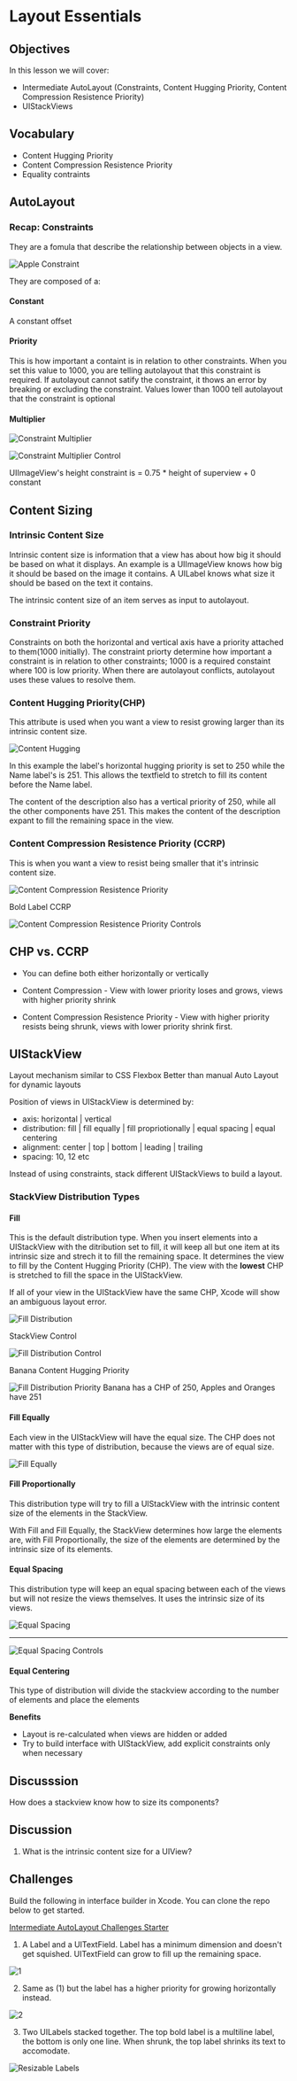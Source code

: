 # Layout Essentials 

## Objectives

In this lesson we will cover:
- Intermediate AutoLayout (Constraints, Content Hugging Priority, Content Compression Resistence Priority)
- UIStackViews

## Vocabulary
- Content Hugging Priority
- Content Compression Resistence Priority
- Equality contraints

## AutoLayout

### Recap: Constraints
They are a fomula that describe the relationship between objects in a view.

![Apple Constraint](apple-constraint.png)

They are composed of a:

#### Constant
A constant offset
    
#### Priority
This is how important a containt is in relation to other constraints.
When you set this value to 1000, you are telling autolayout that this constraint is required. If autolayout cannot satify the constraint, it thows an error by breaking or excluding the constraint.
Values lower than 1000 tell autolayout that the constraint is optional

#### Multiplier
![Constraint Multiplier](constraint-multiplier.png)

![Constraint Multiplier Control](constraint-multiplier-control.png)

UIImageView's height constraint is = 0.75 * height of superview + 0 constant

## Content Sizing
### Intrinsic Content Size
Intrinsic content size is information that a view has about how big it should be based on what it displays.
An example is a UIImageView knows how big it should be based on the image it contains. 
A UILabel knows what size it should be based on the text it contains.

The intrinsic content size of an item serves as input to autolayout.

### Constraint Priority
Constraints on both the horizontal and vertical axis have a priority attached to them(1000 initially).
The constraint priorty determine how important a constraint is in relation to other constraints; 1000 is a required constaint where 100 is low priority.
When there are autolayout conflicts, autolayout uses these values to resolve them. 

### Content Hugging Priority(CHP)

This attribute is used when you want a view to resist growing larger than its intrinsic content size.


![Content Hugging](content-hugging-priority.png) 

In this example the label's horizontal hugging priority is set to 250 while the Name label's is 251. This allows the textfield to stretch to fill its content before the Name label.

The content of the description also has a vertical priority of 250, while all the other components have 251.
This makes the content of the description expant to fill the remaining space in the view.


### Content Compression Resistence Priority (CCRP)

This is when you want a view to resist being smaller that it's intrinsic content size.

![Content Compression Resistence Priority](ccrp.png)

Bold Label CCRP

![Content Compression Resistence Priority Controls](ccrp-controls.png)

## CHP vs. CCRP
- You can define both either horizontally or vertically

- Content Compression - View with lower priority loses and grows, views with higher priority shrink

- Content Compression Resistence Priority - View with higher priority resists being shrunk, views with lower priority shrink first.


## UIStackView
Layout mechanism similar to CSS Flexbox
Better than manual Auto Layout for dynamic layouts

Position of views in UIStackView is determined by:
- axis: horizontal | vertical
- distribution: fill | fill equally | fill propriotionally | equal spacing | equal centering
- alignment: center | top | bottom | leading | trailing
- spacing: 10, 12 etc

Instead of using constraints, stack different
UIStackViews to build a layout.

### StackView Distribution Types
#### Fill

This is the default distribution type.
When you insert elements into a UIStackView with the ditribution set to fill, it will keep all but one item at its intrinsic size and strech it to fill the remaining space.
It determines the view to fill by the Content Hugging Priority (CHP). The view with the **lowest** CHP is stretched to fill the space in the UIStackView.

If all of your view in the UIStackView have the same CHP, Xcode will show an ambiguous layout error.

![Fill Distribution](fill-dist.png)

StackView Control

![Fill Distribution Control](fill-dist-control.png)


Banana Content Hugging Priority

![Fill Distribution Priority](fill-dist-priority.png)
Banana has a CHP of 250, Apples and Oranges have 251

#### Fill Equally 

Each view in the UIStackView will have the equal size. The CHP does not matter with this type of distribution, because the views are of equal size.

![Fill Equally](fill-equally-dist.png)

#### Fill Proportionally

This distribution type will try to fill a UIStackView with the intrinsic content size of the elements in the StackView.

With Fill and Fill Equally, the StackView determines how large the elements are, with Fill Proportionally, the size of the elements are determined by the intrinsic size of its elements.


#### Equal Spacing

This distribution type will keep an equal spacing between each of the views but will not resize the views themselves.
It uses the intrinsic size of its views.

![Equal Spacing](equal-spacing.png)

- --

![Equal Spacing Controls](equal-spacing-controls.png)


#### Equal Centering

This type of distribution will divide the stackview according to the number of elements and place the elements 

**Benefits**

- Layout is re-calculated when views are
hidden or added
- Try to build interface with UIStackView, add
explicit constraints only when necessary


## Discusssion
How does a stackview know how to size its components?


## Discussion

1. What is the intrinsic content size for a UIView?

## Challenges

Build the following in interface builder in Xcode. You can clone the repo below to get started.

[Intermediate AutoLayout Challenges Starter](https://github.com/Product-College-Labs/IntermediateAutoLayout)

1. A Label and a UITextField. Label has a minimum dimension and doesn't get squished. UITextField can grow to fill up the remaining space.

![1](1.png)

2. Same as (1) but the label has a higher priority for growing horizontally instead.

![2](2.png)

3. Two UILabels stacked together. The top bold label is a multiline label, the bottom is only one line. When shrunk, the top label shrinks its text to accomodate.

![Resizable Labels](ResizableLabels.gif)
